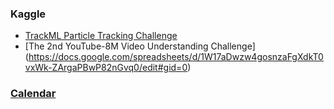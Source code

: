 
### Kaggle
- [TrackML Particle Tracking Challenge](https://docs.google.com/spreadsheets/d/1ischdB7RWHext4vnQ1_W4k9d3yghmPOKX4RCN0rux4Y/edit#gid=0)
- [The 2nd YouTube-8M Video Understanding Challenge]
(https://docs.google.com/spreadsheets/d/1W17aDwzw4gosnzaFgXdkT0vxWk-ZArgaPBwP82nGvq0/edit#gid=0)

### [Calendar](https://docs.google.com/spreadsheets/d/1UXC9UurySWxJFwgksDyr_ZBPk6Cci7DhR3CzwiRGJXM/edit#gid=0)
